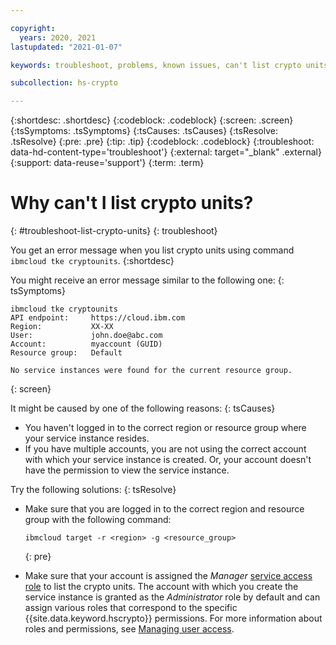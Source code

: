 ```yaml
---

copyright:
  years: 2020, 2021
lastupdated: "2021-01-07"

keywords: troubleshoot, problems, known issues, can't list crypto units

subcollection: hs-crypto

---
```


{:shortdesc: .shortdesc}
{:codeblock: .codeblock}
{:screen: .screen}
{:tsSymptoms: .tsSymptoms}
{:tsCauses: .tsCauses}
{:tsResolve: .tsResolve}
{:pre: .pre}
{:tip: .tip}
{:codeblock: .codeblock}
{:troubleshoot: data-hd-content-type='troubleshoot'}
{:external: target="_blank" .external}
{:support: data-reuse='support'}
{:term: .term}

# Why can't I list crypto units?
{: #troubleshoot-list-crypto-units}
{: troubleshoot}

You get an error message when you list crypto units using command `ibmcloud tke cryptounits`.
{:shortdesc}

You might receive an error message similar to the following one:
{: tsSymptoms}

```
ibmcloud tke cryptounits
API endpoint:     https://cloud.ibm.com
Region:           XX-XX
User:             john.doe@abc.com
Account:          myaccount (GUID)
Resource group:   Default

No service instances were found for the current resource group.
```
{: screen}

It might be caused by one of the following reasons:
{: tsCauses}

- You haven't logged in to the correct region or resource group where your service instance resides.
- If you have multiple accounts, you are not using the correct account with which your service instance is created. Or, your account doesn't have the permission to view the service instance.

Try the following solutions:
{: tsResolve}

- Make sure that you are logged in to the correct region and resource group with the following command:

    ```
    ibmcloud target -r <region> -g <resource_group>
    ```
    {: pre}

- Make sure that your account is assigned the _Manager_ [service access role](/docs/hs-crypto?topic=hs-crypto-manage-access#service-access-roles) to list the crypto units. The account with which you create the service instance is granted as the _Administrator_ role by default and can assign various roles that correspond to the specific {{site.data.keyword.hscrypto}} permissions. For more information about roles and permissions, see [Managing user access](/docs/hs-crypto?topic=hs-crypto-manage-access).
